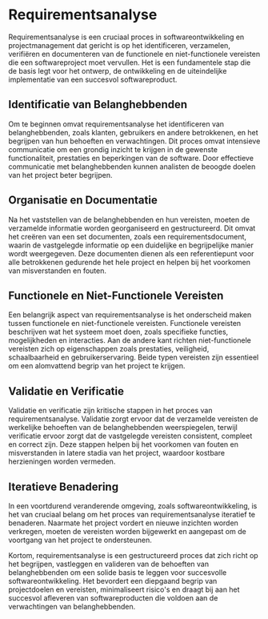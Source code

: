 # Requirementsanalyse

Requirementsanalyse is een cruciaal proces in softwareontwikkeling en projectmanagement dat gericht is op het identificeren, verzamelen, verifiëren en documenteren van de functionele en niet-functionele vereisten die een softwareproject moet vervullen. Het is een fundamentele stap die de basis legt voor het ontwerp, de ontwikkeling en de uiteindelijke implementatie van een succesvol softwareproduct.

## Identificatie van Belanghebbenden

Om te beginnen omvat requirementsanalyse het identificeren van belanghebbenden, zoals klanten, gebruikers en andere betrokkenen, en het begrijpen van hun behoeften en verwachtingen. Dit proces omvat intensieve communicatie om een grondig inzicht te krijgen in de gewenste functionaliteit, prestaties en beperkingen van de software. Door effectieve communicatie met belanghebbenden kunnen analisten de beoogde doelen van het project beter begrijpen.

## Organisatie en Documentatie

Na het vaststellen van de belanghebbenden en hun vereisten, moeten de verzamelde informatie worden georganiseerd en gestructureerd. Dit omvat het creëren van een set documenten, zoals een requirementsdocument, waarin de vastgelegde informatie op een duidelijke en begrijpelijke manier wordt weergegeven. Deze documenten dienen als een referentiepunt voor alle betrokkenen gedurende het hele project en helpen bij het voorkomen van misverstanden en fouten.

## Functionele en Niet-Functionele Vereisten

Een belangrijk aspect van requirementsanalyse is het onderscheid maken tussen functionele en niet-functionele vereisten. Functionele vereisten beschrijven wat het systeem moet doen, zoals specifieke functies, mogelijkheden en interacties. Aan de andere kant richten niet-functionele vereisten zich op eigenschappen zoals prestaties, veiligheid, schaalbaarheid en gebruikerservaring. Beide typen vereisten zijn essentieel om een alomvattend begrip van het project te krijgen.

## Validatie en Verificatie

Validatie en verificatie zijn kritische stappen in het proces van requirementsanalyse. Validatie zorgt ervoor dat de verzamelde vereisten de werkelijke behoeften van de belanghebbenden weerspiegelen, terwijl verificatie ervoor zorgt dat de vastgelegde vereisten consistent, compleet en correct zijn. Deze stappen helpen bij het voorkomen van fouten en misverstanden in latere stadia van het project, waardoor kostbare herzieningen worden vermeden.

## Iteratieve Benadering

In een voortdurend veranderende omgeving, zoals softwareontwikkeling, is het van cruciaal belang om het proces van requirementsanalyse iteratief te benaderen. Naarmate het project vordert en nieuwe inzichten worden verkregen, moeten de vereisten worden bijgewerkt en aangepast om de voortgang van het project te ondersteunen.

Kortom, requirementsanalyse is een gestructureerd proces dat zich richt op het begrijpen, vastleggen en valideren van de behoeften van belanghebbenden om een solide basis te leggen voor succesvolle softwareontwikkeling. Het bevordert een diepgaand begrip van projectdoelen en vereisten, minimaliseert risico's en draagt bij aan het succesvol afleveren van softwareproducten die voldoen aan de verwachtingen van belanghebbenden.
